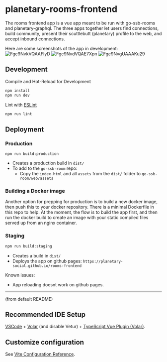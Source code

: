 # planetary-rooms-frontend

The rooms frontend app is a vue app meant to be run with go-ssb-rooms and planetary-graphql. The three apps together let users find connections, build community, present their scuttlebutt (planetary) profile to the web, and accept inbound connections. 

Here are some screenshots of the app in development:
![Fgc9NvkVQAAFIyD](https://user-images.githubusercontent.com/76/200228429-9249d07e-2b08-4d8e-b05b-4aecd8decd09.jpeg)
![Fgc9NvdVQAE7Xpn](https://user-images.githubusercontent.com/76/200228414-28113ac8-6fea-4f4d-8387-bcc0b9944ffa.jpeg)
![Fgc9NvgUAAAKu29](https://user-images.githubusercontent.com/76/200228424-12b7ef06-0cdd-4cf3-b860-598dfa747379.jpeg)



## Development

Compile and Hot-Reload for Development
```sh
npm install
npm run dev
```

Lint with [ESLint](https://eslint.org/)
```sh
npm run lint
```

## Deployment

### Production

```
npm run build:production
```

- Creates a production build in `dist/`
- To add to the `go-ssb-room` repo:
  - Copy the `index.html` and all `assets` from the `dist/` folder to `go-ssb-room/web/assets`

### Building a Docker image

Another option for prepping for production is to build a new docker image, then push this to your docker repository.
There is a minimal Dockerfile in this repo to help.  At the moment, the flow is to build the app first, and then
run the docker build to create an image with your static compiled files served up from an nginx container.

### Staging

```sh
npm run build:staging
```

- Creates a build in `dist/`
- Deploys the app on github pages: `https://planetary-social.github.io/rooms-frontend`

Known issues:
- App reloading doesnt work on github pages.

---

(from default README)

## Recommended IDE Setup

[VSCode](https://code.visualstudio.com/) + [Volar](https://marketplace.visualstudio.com/items?itemName=Vue.volar) (and disable Vetur) + [TypeScript Vue Plugin (Volar)](https://marketplace.visualstudio.com/items?itemName=Vue.vscode-typescript-vue-plugin).

## Customize configuration

See [Vite Configuration Reference](https://vitejs.dev/config/).


